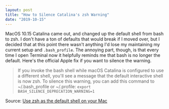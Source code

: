 ```yaml
---
layout: post
title: "How to Silence Catalina's zsh Warning"
date: "2019-10-15"
---
```

MacOS 10.15 Catalina came out, and changed up the default shell from bash to zsh. I don't have a ton of defaults that would break if I moved over, but I decided that at this point there wasn't anything I'd lose my maintaining my current setup and `.bash_profile`. The annoying part, though, is that every time I open Terminal now it helpfully reminds me that bash is no longer the default. Here's the official Apple fix if you want to silence the warning.
 
> If you invoke the bash shell while macOS Catalina is configured to use a different shell, you'll see a message that the default interactive shell is now zsh. To silence this warning, you can add this command to ~/.bash_profile or ~/.profile:
> `export BASH_SILENCE_DEPRECATION_WARNING=1`

Source: [Use zsh as the default shell on your Mac](https://support.apple.com/en-us/HT208050)